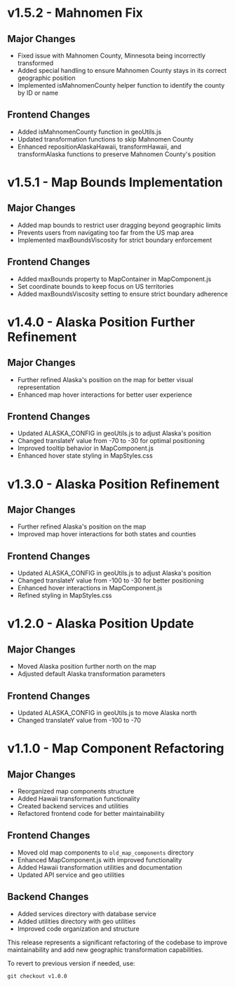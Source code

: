 # v1.5.2 - Mahnomen Fix

## Major Changes
- Fixed issue with Mahnomen County, Minnesota being incorrectly transformed
- Added special handling to ensure Mahnomen County stays in its correct geographic position
- Implemented isMahnomenCounty helper function to identify the county by ID or name

## Frontend Changes
- Added isMahnomenCounty function in geoUtils.js
- Updated transformation functions to skip Mahnomen County
- Enhanced repositionAlaskaHawaii, transformHawaii, and transformAlaska functions to preserve Mahnomen County's position

# v1.5.1 - Map Bounds Implementation

## Major Changes
- Added map bounds to restrict user dragging beyond geographic limits
- Prevents users from navigating too far from the US map area
- Implemented maxBoundsViscosity for strict boundary enforcement

## Frontend Changes
- Added maxBounds property to MapContainer in MapComponent.js
- Set coordinate bounds to keep focus on US territories
- Added maxBoundsViscosity setting to ensure strict boundary adherence

# v1.4.0 - Alaska Position Further Refinement

## Major Changes
- Further refined Alaska's position on the map for better visual representation
- Enhanced map hover interactions for better user experience

## Frontend Changes
- Updated ALASKA_CONFIG in geoUtils.js to adjust Alaska's position
- Changed translateY value from -70 to -30 for optimal positioning
- Improved tooltip behavior in MapComponent.js
- Enhanced hover state styling in MapStyles.css

# v1.3.0 - Alaska Position Refinement

## Major Changes
- Further refined Alaska's position on the map
- Improved map hover interactions for both states and counties

## Frontend Changes
- Updated ALASKA_CONFIG in geoUtils.js to adjust Alaska's position
- Changed translateY value from -100 to -30 for better positioning
- Enhanced hover interactions in MapComponent.js
- Refined styling in MapStyles.css

# v1.2.0 - Alaska Position Update

## Major Changes
- Moved Alaska position further north on the map
- Adjusted default Alaska transformation parameters

## Frontend Changes
- Updated ALASKA_CONFIG in geoUtils.js to move Alaska north
- Changed translateY value from -100 to -70

# v1.1.0 - Map Component Refactoring

## Major Changes
- Reorganized map components structure
- Added Hawaii transformation functionality
- Created backend services and utilities
- Refactored frontend code for better maintainability

## Frontend Changes
- Moved old map components to `old_map_components` directory
- Enhanced MapComponent.js with improved functionality
- Added Hawaii transformation utilities and documentation
- Updated API service and geo utilities

## Backend Changes
- Added services directory with database service
- Added utilities directory with geo utilities
- Improved code organization and structure

This release represents a significant refactoring of the codebase to improve maintainability and add new geographic transformation capabilities.

To revert to previous version if needed, use:
```
git checkout v1.0.0
``` 